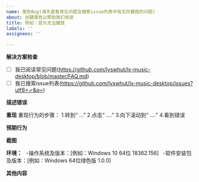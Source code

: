 ```yaml
---
name: 报告Bug(请先查看常见问题及搜索issue列表中有无你要提的问题)
about: 创建报告以帮助我们改进
title: 例如：音乐无法播放
labels: ''
assignees: ''

---
```


**解决方案检查**
<!-- 请确保你已从以下渠道寻找过解决方案，然后将 [ ] 替换成 [x] -->
- [ ] 我已阅读常见问题(<https://github.com/lyswhut/lx-music-desktop/blob/master/FAQ.md>)
- [ ] 我已搜索issue列表(<https://github.com/lyswhut/lx-music-desktop/issues?utf8=✓&q=>)

**描述错误**
<!-- 清楚简洁地说明错误是什么。 -->


**重现**
重现行为的步骤：
1.转到“ ...”
2.点击“ ....”
3.向下滚动到“ ....”
4.看到错误


**预期行为**
<!-- 对您期望发生的事情的简洁明了的描述。 -->


**截图**
<!-- 如果适用，请添加屏幕截图以帮助解释您的问题（直接把图片拖到编辑框即可添加图片）。 -->


**环境：**
  -操作系统及版本：[例如：Windows 10 64位 18362.156]
  -软件安装包及版本：[例如：Windows 64位绿色版 1.0.0]


**其他内容**
<!-- 在此处添加有关该问题的任何其他上下文。 -->

